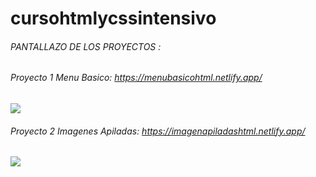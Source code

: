 # cursohtmlycssintensivo

###### PANTALLAZO DE LOS PROYECTOS :


###### Proyecto 1 Menu Basico: https://menubasicohtml.netlify.app/
![](https://i.ibb.co/0Yjd7CM/Captura.png)


###### Proyecto 2 Imagenes Apiladas: https://imagenapiladashtml.netlify.app/
![](https://i.ibb.co/4WK5n14/imagenesapiladas.png)


